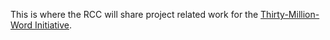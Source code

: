 This is where the RCC will share project related work for the [Thirty-Million-Word
Initiative](http://tmw.org/).
